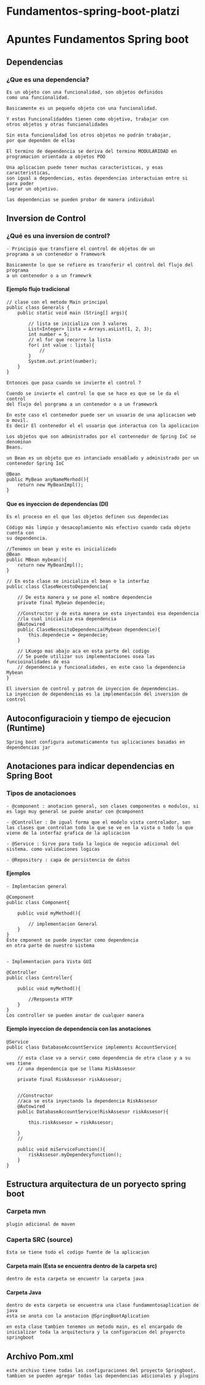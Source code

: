 # Fundamentos-spring-boot-platzi

# Apuntes Fundamentos Spring boot

## Dependencias

### ¿Que es una dependencia?

    Es un objeto con una funcionalidad, son objetos definidos 
    como una funcionalidad.

    Basicamente es un pequeño objeto con una funcionalidad.

    Y estas Funcionalidaddes tienen como objetivo, trabajar con 
    otros objetos y otras funcionalidades 

    Sin esta funcionalidad los otros objetos no podrán trabajar, 
    por que dependen de ellas 

    El termino de dependencia se deriva del termino MODULARIDAD en 
    programacion orientada a objetos POO

    Una aplicacion puede tener muchas caracteristicas, y esas caracteristicas, 
    son igual a dependencias, estas dependencias interactuian entre si para poder 
    lograr un objetivo.

    las dependencias se pueden probar de manera individual 

## Inversion de Control

### ¿Qué es una inversíon de control?

    - Principio que transfiere el control de objetos de un 
    programa a un contenedor o framework 

    Basicamente lo que se refiere es transferir el control del flujo del programa 
    a un contenedor o a un framewrk 

#### Ejemplo flujo tradicional

    // clase con el metodo Main principal 
    public class Generals {
        public static void main (String[] args){

            // lista se inicializa con 3 valores
            List<Integer> lista = Arrays.asList(1, 2, 3);
            int number = 5;
            // el for que recorre la lista 
            for( int value : lista){
                //
            }
            System.out.print(number);
        }
    }

    Entonces que pasa cuando se invierte el control ?

    Cuendo se invierte el control lo que se hace es que se le da el control 
    del flujo del porgrama a un contenedor o a un framework

    En este caso el contenedor puede ser un usuario de una aplicacion web o movil.
    Es decir El contenedor el el usuario que interactua con la apolicacion 

    Los objetos que son administrados por el contennedor de Spring IoC se denominan 
    Beans.

    un Bean es un objeto que es intanciado ensablado y administrado por un contenedor Spring IoC

    @Bean
    public MyBean anyNameMerhod(){
        return new MyBeanImpl();
    }

#### Que es inyeccion de dependencias (DI)

    Es el proceso en el que los objetos definen sus dependecias 

    Código más limpio y desacoplamiento más efectivo cuando cada objeto cuenta con
    su dependencia.

    //Tenemos un bean y este es inicializado 
    @Bean
    public MBean mybean(){
        return new MyBeanImpl();
    }

    // En esta clase se inicializa el bean o la interfaz
    public class ClaseNecestoDependencia{

        // De esta manera y se pone el nombre dependencie
        private final Mybean dependecie;

        //Constructor y de esta manera se esta inyectandoi esa dependencia
        //la cual inicializa esa dependencia 
        @Autowired
        public ClaseNecesitoDependencia(Mybean dependencie){
            this.dependecie = dependecie;
        }

        // LKuego mas abajo aca en esta parte del codigo 
        // Se puede utilizar sus implementaciones osea las funcioinalidades de esa 
        // dependencia y funcionalidades, en este caso la dependencia Mybean
    }

    El inversion de control y patron de inyeccion de depenmdencias.
    La inyeccion de dependencias es la implementación del inversíon de control 

## Autoconfiguracioin y tiempo de ejecucion (Runtime)

    Spring boot configura automaticamente tus aplicaciones basadas en dependencias jar 

##  Anotaciones para indicar dependencias en Spring Boot

### Tipos de anotacionoes

    - @component : anotacion general, son clases componentes o modulos, si es lago muy general se puede anotar con @component

    - @Controller : De igual forma que el modelo vista controlador, son las clases que controlan todo lo que se ve en la vista o todo lo que viene de la interfaz grafica de la aplicacion 

    - @Service : Sirve para toda la logica de negocio adicional del sistema. como validaciones logicas

    - @Repository : capa de persistencia de datos

#### Ejemplos

    - Implentacion general 

    @Component
    public class Component{

        public void myMethod(){

            // implementacion General
        }
    }
    Este cmponent se puede inyectar como dependencia 
    en otra parte de nuestro sistema 


    - Implementacion para Vista GUI

    @Controller
    public class Controller{

        public void myMethod(){
            
            //Respuesta HTTP
        }
    }
    Los controller se pueden anotar de cualquer manera 


#### Ejemplo inyeccion de dependencia con las anotaciones

    @Service
    public class DatabaseAccountService implements AccountService{

        // esta clase va a servir como dependencia de otra clase y a su ves tiene 
        // una dependencia que se llama RiskAssesor

        private final RiskAssesor riskAssesor;


        //Constructor 
        //aca se esta inyectando la dependencia RiskAssesor 
        @Autowired
        public DatabaseAccountService(RiskAssesor riskAssesor){

            this.riskAssesor = riskAssesor;

        }
        //

        public void miServiceFunction(){
            riskAssesor.myDependecyfunction();
        }
    }


## Estructura arquitectura de un poryecto spring boot

### Carpeta mvn
    plugin adicional de maven 

###  Caperta SRC (source)

    Esta se tiene todo el codigo fuente de la aplicacion 

#### Carpeta main (Esta se encuentra dentro de la carpeta src)

    dentro de esta carpeta se encuentr la carpeta java 

#### Carpeta Java

    dentro de esta carpeta se encuentra una clase fundamentosaplication de java 
    esta se anota con la anotacion @SpringBootAplication

    en esta clase tambien tenemos un metodo main, es el encargado de inicializar toda la arquitectura y la configuracion del proyercto springboot

## Archivo Pom.xml

    este archivo tiene todas las configuraciones del proyecto Springboot, 
    tambien se pueden agregar todas las dependencias adicionales y plugins 






